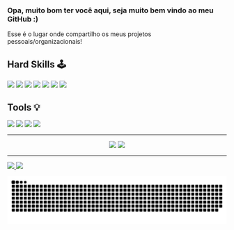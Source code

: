 ### Opa, muito bom ter você aqui, seja muito bem vindo ao meu GitHub :)


Esse é o lugar onde compartilho os meus projetos pessoais/organizacionais!

## Hard Skills 🕹️
<p>
  <img src="https://cdn.jsdelivr.net/gh/devicons/devicon/icons/java/java-original-wordmark.svg" height="60" />
  <img src="https://cdn.jsdelivr.net/gh/devicons/devicon/icons/python/python-original-wordmark.svg" height="50" />
  <img src="https://cdn.jsdelivr.net/gh/devicons/devicon/icons/html5/html5-plain-wordmark.svg" height="50" />
  <img src="https://cdn.jsdelivr.net/gh/devicons/devicon/icons/css3/css3-plain-wordmark.svg" height="50" />
  <img src="https://cdn.jsdelivr.net/gh/devicons/devicon/icons/javascript/javascript-plain.svg" height="50" />
  <img src="https://cdn.jsdelivr.net/gh/devicons/devicon/icons/bootstrap/bootstrap-plain-wordmark.svg" height="50" />
  <img src="https://cdn.jsdelivr.net/gh/devicons/devicon/icons/mysql/mysql-original-wordmark.svg" height="70" /> 
</p>

## Tools 💡 
<p> 
  <img src="https://cdn.jsdelivr.net/gh/devicons/devicon/icons/vscode/vscode-original-wordmark.svg" height="50" />
  <img src="https://cdn.jsdelivr.net/gh/devicons/devicon/icons/pycharm/pycharm-original-wordmark.svg" height="70" />
  <img src="https://cdn.jsdelivr.net/gh/devicons/devicon/icons/github/github-original-wordmark.svg" height="60" />
  <img src="https://cdn.jsdelivr.net/gh/devicons/devicon/icons/linux/linux-original.svg" height="50" />
</p>

<hr>
<div align="center"> 
  <a href="https://www.linkedin.com/in/arthurvalmeida/" target="_blank"><img src="https://img.shields.io/badge/-LinkedIn-%230077B5?style=for-the-badge&logo=linkedin&logoColor=white" target="_blank"></a> 
  <a href="https://t.me/Arthur_Almeida1"><img src="https://img.shields.io/badge/Telegram-2CA5E0?style=for-the-badge&logo=telegram&logoColor=white"></a>
</div> 
<hr>
<div>
  <a href="https://github.com/ArthurAlmeida1">
  <img height="150em" src="https://github-readme-stats.vercel.app/api?username=ArthurAlmeida1&show_icons=true&theme=dark&include_all_commits=true&count_private=true"/>
  <img height="150em" src="https://github-readme-stats.vercel.app/api/top-langs/?username=ArthurAlmeida1&layout=compact&langs_count=7&theme=dark"/>
</div>

![Snake animation](https://github.com/ArthurAlmeida1/ArthurAlmeida1/blob/output/github-contribution-grid-snake.svg)
